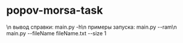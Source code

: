 # popov-morsa-task
\n
вывод справки: main.py -h\n
примеры запуска: main.py --ram\n
                 main.py --fileName fileName.txt --size 1
